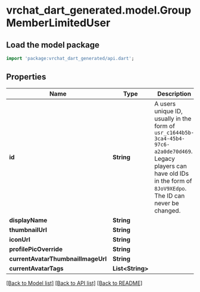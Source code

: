 # vrchat_dart_generated.model.GroupMemberLimitedUser

## Load the model package
```dart
import 'package:vrchat_dart_generated/api.dart';
```

## Properties
Name | Type | Description | Notes
------------ | ------------- | ------------- | -------------
**id** | **String** | A users unique ID, usually in the form of `usr_c1644b5b-3ca4-45b4-97c6-a2a0de70d469`. Legacy players can have old IDs in the form of `8JoV9XEdpo`. The ID can never be changed. | [optional] 
**displayName** | **String** |  | [optional] 
**thumbnailUrl** | **String** |  | [optional] 
**iconUrl** | **String** |  | [optional] 
**profilePicOverride** | **String** |  | [optional] 
**currentAvatarThumbnailImageUrl** | **String** |  | [optional] 
**currentAvatarTags** | **List&lt;String&gt;** |  | [optional] 

[[Back to Model list]](../README.md#documentation-for-models) [[Back to API list]](../README.md#documentation-for-api-endpoints) [[Back to README]](../README.md)


